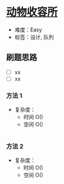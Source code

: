 # [动物收容所](https://leetcode-cn.com/problems/animal-shelter-lcci/)

- 难度：Easy
- 标签：设计, 队列

## 刷题思路

- [ ] xx
- [ ] xx

### 方法 1

- 复杂度：
    - 时间 O()
    - 空间 O()

``` js

```

### 方法 2

- 复杂度：
    - 时间 O()
    - 空间 O()

``` js

```

